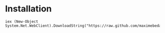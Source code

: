 # Installation

    iex (New-Object System.Net.WebClient).DownloadString("https://raw.github.com/maximebedard/SPU/master/install.ps1")